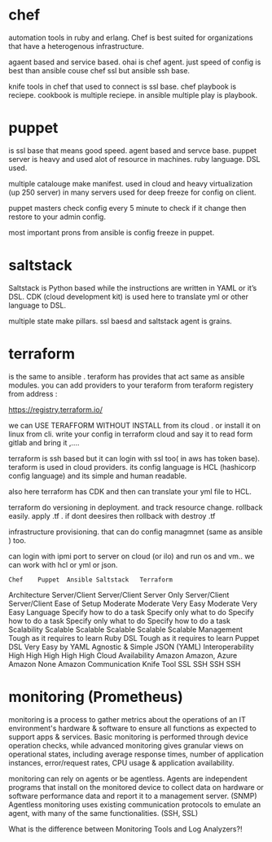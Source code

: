 


# chef

automation tools in ruby and erlang. Chef is best suited for organizations that have a heterogenous infrastructure. 

agaent based and service based. ohai is chef agent. just speed of config is best than ansible  couse chef ssl but ansible ssh base.

knife tools in chef that used to connect is ssl base. chef playbook is reciepe. cookbook is multiple reciepe. in ansible multiple play is playbook.

# puppet

is ssl base that means good speed. agent based and servce base. puppet server is heavy and used alot of resource in machines. ruby language. DSL used.

multiple catalouge make manifest. used in cloud and heavy virtualization (up 250 server) in many servers used for deep freeze for config on client.


puppet masters check config every 5  minute to check if it change then restore to your admin config.

most important prons from ansible is config freeze in puppet.


# saltstack

Saltstack is Python based while the instructions are written in YAML or it’s DSL. CDK (cloud development kit) is used here to translate yml or other language to DSL.

multiple state make pillars. ssl baesd and saltstack agent is grains.


# terraform 

is the same to ansible . teraform has provides that act same as ansible modules. you can add providers to your teraform from teraform registery from address :

https://registry.terraform.io/


we can USE TERAFFORM WITHOUT INSTALL from its cloud . or install it on linux from cli. write your config in terraform cloud and say it to read form gitlab and bring it ,....


terraform is ssh based but it can login with ssl too( in aws has token base). teraform is used in cloud providers. its config language is HCL (hashicorp config language) and its simple and human readable. 

also here terraform has CDK and then can translate your yml file to HCL. 

terraform do versioning in deployment. and track resource change. rollback easily. apply .tf . if dont deesires then rollback with destroy .tf

infrastructure provisioning. that can do config managmnet (same as ansible ) too. 

can login with ipmi port to  server on cloud (or ilo) and run os and vm.. we can work with hcl or yml or json. 


	Chef	Puppet	Ansible	Saltstack	Terraform
Architecture	Server/Client	Server/Client	Server Only	Server/Client	Server/Client
Ease of Setup	Moderate	Moderate	Very Easy	Moderate	Very Easy
Language	Specify how to do a task	Specify only what to do	Specify how to do a task	Specify only what to do	Specify how to do a task
Scalability	Scalable	Scalable	Scalable	Scalable	Scalable
Management	Tough as it requires to learn Ruby DSL	Tough as it requires to learn Puppet DSL	Very Easy by YAML	Agnostic & Simple	JSON (YAML)
Interoperability	High	High	High	High	High
Cloud Availability	Amazon	Amazon, Azure	Amazon	None	Amazon
Communication	Knife Tool	SSL	SSH	SSH	SSH


# monitoring (Prometheus)

monitoring is a process to gather metrics about the operations of an IT environment's hardware & software to ensure all functions as expected to support apps & services.
Basic monitoring is performed through device operation checks, while advanced monitoring gives granular views on operational states, including average response times, number of application instances, error/request rates, CPU usage & application availability.

monitoring can rely on agents or be agentless.
Agents are independent programs that install on the monitored device to collect data on hardware or software performance data and report it to a management server. (SNMP)
Agentless monitoring uses existing communication protocols to emulate an agent, with many of the same functionalities. (SSH, SSL)

What is the difference between Monitoring Tools and Log Analyzers?!













































